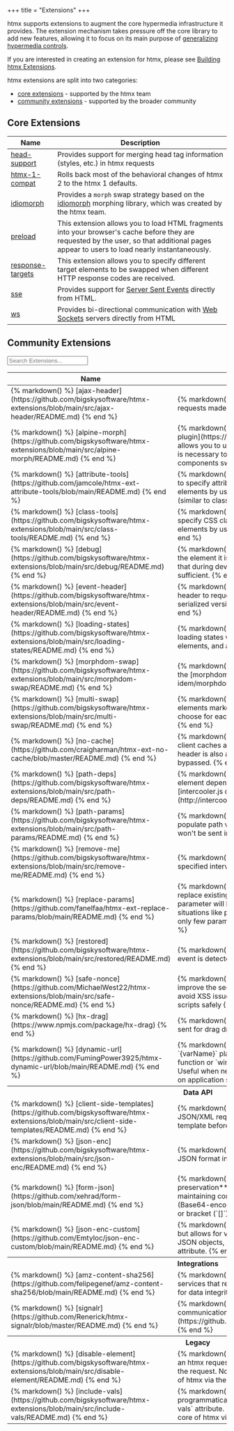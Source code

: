+++
title = "Extensions"
+++

htmx supports extensions to augment the core hypermedia infrastructure it provides.  The extension mechanism takes
pressure off the core library to add new features, allowing it to focus on its main purpose of 
[generalizing hypermedia controls](https://dl.acm.org/doi/10.1145/3648188.3675127).

If you are interested in creating an extension for htmx, please see [Building htmx Extensions](/extensions/building).

htmx extensions are split into two categories:

* [core extensions](#core-extensions) - supported by the htmx team
* [community extensions](#community-extensions) - supported by the broader community

## Core Extensions

| Name                                             | Description                                                                                                                                                                                |
|--------------------------------------------------|--------------------------------------------------------------------------------------------------------------------------------------------------------------------------------------------|
| [head-support](/extensions/head-support)         | Provides support for merging head tag information (styles, etc.) in htmx requests                                                                                                          |
| [htmx-1-compat](/extensions/htmx-1-compat)       | Rolls back most of the behavioral changes of htmx 2 to the htmx 1 defaults.                                                                                                                |
| [idiomorph](/extensions/idiomorph)               | Provides a `morph` swap strategy based on the [idiomorph](https://github.com/bigskysoftware/idiomorph/) morphing library, which was created by the htmx team.                              |
| [preload](/extensions/preload)                   | This extension allows you to load HTML fragments into your browser's cache before they are requested by the user, so that additional pages appear to users to load nearly instantaneously. |
| [response-targets](/extensions/response-targets) | This extension allows you to specify different target elements to be swapped when different HTTP response codes are received.                                                              |
| [sse](/extensions/sse)                           | Provides support for [Server Sent Events](https://developer.mozilla.org/en-US/docs/Web/API/Server-sent_events/Using_server-sent_events) directly from HTML.                                |
| [ws](/extensions/ws)                             | Provides bi-directional communication with [Web Sockets](https://developer.mozilla.org/en-US/docs/Web/API/WebSockets_API/Writing_WebSocket_client_applications) servers directly from HTML |

## Community Extensions

<search aria-label="Community extensions">
  <label for="extension-filter" hidden>Search Extensions:</label>
  <input type="search" id="extension-filter" placeholder="Search Extensions..."
       _="init
            set :table to the next <table/>
            set :initialHeight to *computed-height of :table
          on keyup
            if the event's key is 'Escape' then set my value to '' then trigger input end
          on input
            repeat in closest <tr/> to <td:first-of-type/> in :table
              if its textContent.toLowerCase() contains my value.toLowerCase()
                remove @hidden from it
              else
                add @hidden='' to it
              end
            end
            -- hide section header when its section is empty
            show closest <tr/> to <tbody th/> in :table
                 when (the next <tr:not([hidden])/> from it within the closest <tbody/> to it) exists
            -- avoid shift by keeping page size constant
            set *margin-bottom of :table to
                `calc(${:initialHeight} - ${*computed-height of :table})`">
</search>
<table>
  <thead>
    <tr>
      <th>Name</th>
      <th>Description</th>
    </tr>
  </thead>
  <tbody>
    <tr>
      <td>{% markdown() %}  [ajax-header](https://github.com/bigskysoftware/htmx-extensions/blob/main/src/ajax-header/README.md)  {% end %}</td>
      <td>{% markdown() %}  Adds an `X-Requested-With` header to all requests made by htmx  {% end %}</td>
    </tr>
    <tr>
      <td>{% markdown() %}  [alpine-morph](https://github.com/bigskysoftware/htmx-extensions/blob/main/src/alpine-morph/README.md)  {% end %}</td>
      <td>{% markdown() %}  Alpine.js now has a lightweight [morph plugin](https://alpinejs.dev/plugins/morph) and this extension allows you to use it as the swapping mechanism in htmx which is necessary to retain Alpine state when you have entire Alpine components swapped by htmx.  {% end %}</td>
    </tr>
    <tr>
      <td>{% markdown() %}  [attribute-tools](https://github.com/jamcole/htmx-ext-attribute-tools/blob/main/README.md)  {% end %}</td>
      <td>{% markdown() %}  The `attribute-tools` extension allows you to specify attributes that will be swapped onto or off of the elements by using an `attributes` or `data-attributes` attribute. (similar to class-tools)  {% end %}</td>
    </tr>
    <tr>
      <td>{% markdown() %}  [class-tools](https://github.com/bigskysoftware/htmx-extensions/blob/main/src/class-tools/README.md)  {% end %}</td>
      <td>{% markdown() %}  The `class-tools` extension allows you to specify CSS classes that will be swapped onto or off of the elements by using a `classes` or `data-classes` attribute.  {% end %}</td>
    </tr>
    <tr>
      <td>{% markdown() %}  [debug](https://github.com/bigskysoftware/htmx-extensions/blob/main/src/debug/README.md)  {% end %}</td>
      <td>{% markdown() %}  This extension will log all htmx events for the element it is on through the `console.debug` function. Note that during dev, using `htmx.logAll()` instead can often be sufficient.  {% end %}</td>
    </tr>
    <tr>
      <td>{% markdown() %}  [event-header](https://github.com/bigskysoftware/htmx-extensions/blob/main/src/event-header/README.md)  {% end %}</td>
      <td>{% markdown() %}  This extension adds the `Triggering-Event` header to requests. The value of the header is a JSON serialized version of the event that triggered the request.  {% end %}</td>
    </tr>
    <tr>
      <td>{% markdown() %}  [loading-states](https://github.com/bigskysoftware/htmx-extensions/blob/main/src/loading-states/README.md)  {% end %}</td>
      <td>{% markdown() %}  This extension allows you to easily manage loading states while a request is in flight, including disabling elements, and adding and removing CSS classes.  {% end %}</td>
    </tr>
    <tr>
      <td>{% markdown() %}  [morphdom-swap](https://github.com/bigskysoftware/htmx-extensions/blob/main/src/morphdom-swap/README.md)  {% end %}</td>
      <td>{% markdown() %}  Provides a `morph` swap strategy based on the [morphdom](https://github.com/patrick-steele-idem/morphdom/) morphing library.  {% end %}</td>
    </tr>
    <tr>
      <td>{% markdown() %}  [multi-swap](https://github.com/bigskysoftware/htmx-extensions/blob/main/src/multi-swap/README.md)  {% end %}</td>
      <td>{% markdown() %}  This extension allows you to swap multiple elements marked from the HTML response. You can also choose for each element which swap method should be used.  {% end %}</td>
    </tr>
    <tr>
      <td>{% markdown() %}  [no-cache](https://github.com/craigharman/htmx-ext-no-cache/blob/master/README.md)  {% end %}</td>
      <td>{% markdown() %}  This extension forces HTMX to bypass client caches and make a new request. An `hx-no-cache` header is also added to allow server-side caching to be bypassed.  {% end %}</td>
    </tr>
    <tr>
      <td>{% markdown() %}  [path-deps](https://github.com/bigskysoftware/htmx-extensions/blob/main/src/path-deps/README.md)  {% end %}</td>
      <td>{% markdown() %}  This extension supports expressing inter-element dependencies based on paths, inspired by the [intercooler.js dependencies mechanism](http://intercoolerjs.org/docs.html#dependencies).  {% end %}</td>
    </tr>
    <tr>
      <td>{% markdown() %}  [path-params](https://github.com/bigskysoftware/htmx-extensions/blob/main/src/path-params/README.md)  {% end %}</td>
      <td>{% markdown() %}  This extension uses request parameters to populate path variables. Used parameters are removed so they won't be sent in the query string or body anymore.  {% end %}</td>
    </tr>
    <tr>
      <td>{% markdown() %}  [remove-me](https://github.com/bigskysoftware/htmx-extensions/blob/main/src/remove-me/README.md)  {% end %}</td>
      <td>{% markdown() %}  Allows you to remove an element after a specified interval.  {% end %}</td>
    </tr>
    <tr>
      <td>{% markdown() %}  [replace-params](https://github.com/fanelfaa/htmx-ext-replace-params/blob/main/README.md)  {% end %}</td>
      <td>{% markdown() %}  This extension uses request parameters to replace existing parameters. If given value is empty string then parameter will be deleted. This extension would be useful in situations like pagination, search that you only want to replace only few parameters instead of reset all parameters.  {% end %}</td>
    </tr>
    <tr>
      <td>{% markdown() %}  [restored](https://github.com/bigskysoftware/htmx-extensions/blob/main/src/restored/README.md)  {% end %}</td>
      <td>{% markdown() %}  Triggers an event whenever a back button event is detected while using `hx-boost`  {% end %}</td>
    </tr>
    <tr>
      <td>{% markdown() %}  [safe-nonce](https://github.com/MichaelWest22/htmx-extensions/blob/main/src/safe-nonce/README.md)  {% end %}</td>
      <td>{% markdown() %}  The `safe-nonce` extension can be used to improve the security of the application/web-site and help avoid XSS issues by allowing you to return known trusted inline scripts safely  {% end %}</td>
    </tr>
    <tr>
      <td>{% markdown() %}  [hx-drag](https://www.npmjs.com/package/hx-drag)  {% end %}</td>
      <td>{% markdown() %}  This extension allows htmx requests to be sent for drag drop  {% end %}</td>
    </tr>
    <tr>
      <td>{% markdown() %}  [dynamic-url](https://github.com/FumingPower3925/htmx-dynamic-url/blob/main/README.md)  {% end %}</td>
      <td>{% markdown() %}  Allows dynamic URL path templating using `{varName}` placeholders, resolved via configurable custom function or `window.` fallback. It does not rely on `hx-vals`. Useful when needing to perform requests to paths that depend on application state.  {% end %}</td>
    </tr>
  </tbody>
  <tbody>
    <tr><th scope="rowgroup" colspan="2">Data API</th></tr>
    <tr>
      <td>{% markdown() %}  [client-side-templates](https://github.com/bigskysoftware/htmx-extensions/blob/main/src/client-side-templates/README.md)  {% end %}</td>
      <td>{% markdown() %}  This extension supports transforming a JSON/XML request response into HTML via a client-side template before it is swapped into the DOM.  {% end %}</td>
    </tr>
    <tr>
      <td>{% markdown() %}  [json-enc](https://github.com/bigskysoftware/htmx-extensions/blob/main/src/json-enc/README.md)  {% end %}</td>
      <td>{% markdown() %}  This extension encodes parameters in JSON format instead of url format.  {% end %}</td>
    </tr>
    <tr>
      <td>{% markdown() %}  [form-json](https://github.com/xehrad/form-json/blob/main/README.md)  {% end %}</td>
      <td>{% markdown() %}  Similar to `json-enc`, but with **type preservation**. Converts form data into structured JSON while maintaining correct types for numbers, booleans, and files (Base64-encoded). Supports nested structures using dot (`.`) or bracket (`[]`) notation.  {% end %}</td>
    </tr>
    <tr>
      <td>{% markdown() %}  [json-enc-custom](https://github.com/Emtyloc/json-enc-custom/blob/main/README.md)  {% end %}</td>
      <td>{% markdown() %}  This extension works similarly to json-enc but allows for very complex structures, such as embedding JSON objects, lists, or handling indexes, just by using the name attribute.  {% end %}</td>
    </tr>
  </tbody>
  <tbody>
    <tr><th scope="rowgroup" colspan="2">Integrations</th></tr>
    <tr>
      <td>{% markdown() %}  [amz-content-sha256](https://github.com/felipegenef/amz-content-sha256/blob/main/README.md)  {% end %}</td>
      <td>{% markdown() %}  HTMX extension for interacting with AWS services that require the content hash as part of the request for data integrity verification. {% end %}</td>
    </tr>
    <tr>
      <td>{% markdown() %}  [signalr](https://github.com/Renerick/htmx-signalr/blob/master/README.md)  {% end %}</td>
      <td>{% markdown() %}  Provides bidirectional real-time communication via [SignalR](https://github.com/dotnet/AspNetCore/tree/main/src/SignalR).  {% end %}</td>
    </tr>
  </tbody>
  <tbody>
    <tr><th scope="rowgroup" colspan="2">Legacy</th></tr>
    <tr>
      <td>{% markdown() %}  [disable-element](https://github.com/bigskysoftware/htmx-extensions/blob/main/src/disable-element/README.md)  {% end %}</td>
      <td>{% markdown() %}  This extension disables an element during an htmx request, when configured on the element triggering the request. Note that this functionality is now part of the core of htmx via the `hx-disabled-elt` attribute.  {% end %}</td>
    </tr>
    <tr>
      <td>{% markdown() %}  [include-vals](https://github.com/bigskysoftware/htmx-extensions/blob/main/src/include-vals/README.md)  {% end %}</td>
      <td>{% markdown() %}  The `include-vals` extension allows you to programmatically include values in a request with a `include-vals` attribute. Note that this functionality is now part of the core of htmx via the `hx-vals` attribute.  {% end %}</td>
    </tr>
  </tbody>
</table>
